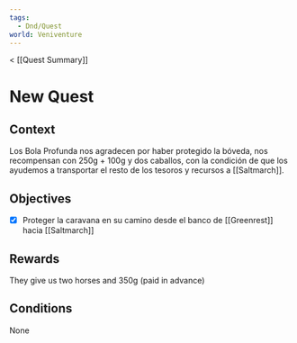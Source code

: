 ```yaml
---
tags:
  - Dnd/Quest
world: Veniventure
---
```

< [[Quest Summary]]
# New Quest

## Context

Los Bola Profunda nos agradecen por haber protegido la bóveda, nos recompensan con 250g + 100g y dos caballos, con la condición de que los ayudemos a transportar el resto de los tesoros y recursos a [[Saltmarch]].
## Objectives

- [x] Proteger la caravana en su camino desde el banco de [[Greenrest]] hacia [[Saltmarch]]

## Rewards

They give us two horses and 350g (paid in advance)

## Conditions

None

